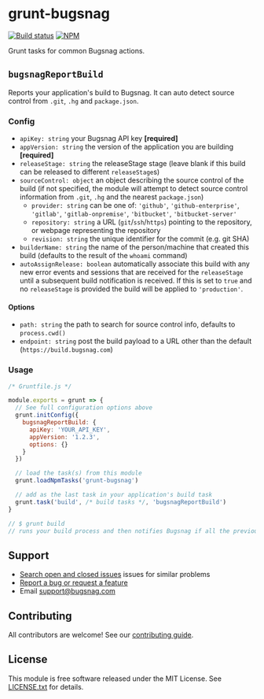 # grunt-bugsnag

[![Build status](https://travis-ci.org/bugsnag/grunt-bugsnag.svg?branch=master)](https://travis-ci.org/bugsnag/grunt-bugsnag)
[![NPM](https://img.shields.io/npm/v/grunt-bugsnag.svg)](https://npmjs.org/package/grunt-bugsnag)

Grunt tasks for common Bugsnag actions.

## `bugsnagReportBuild`

Reports your application's build to Bugsnag. It can auto detect source control from `.git`, `.hg` and `package.json`.

### Config

- `apiKey: string` your Bugsnag API key __[required]__
- `appVersion: string` the version of the application you are building __[required]__
- `releaseStage: string` the releaseStage stage (leave blank if this build can be released to different `releaseStage`s)
- `sourceControl: object` an object describing the source control of the build (if not specified, the module will attempt to detect source control information from `.git`, `.hg` and the nearest `package.json`)
  - `provider: string` can be one of: `'github'`, `'github-enterprise'`, `'gitlab'`, `'gitlab-onpremise'`, `'bitbucket'`, `'bitbucket-server'`
  - `repository: string` a URL (`git`/`ssh`/`https`) pointing to the repository, or webpage representing the repository
  - `revision: string` the unique identifier for the commit (e.g. git SHA)
- `builderName: string` the name of the person/machine that created this build (defaults to the result of the `whoami` command)
- `autoAssignRelease: boolean` automatically associate this build with any new error events and sessions that are received for the `releaseStage` until a subsequent build notification is received. If this is set to `true` and no `releaseStage` is provided the build will be applied to `'production'`.

#### Options

- `path: string` the path to search for source control info, defaults to `process.cwd()`
- `endpoint: string` post the build payload to a URL other than the default (`https://build.bugsnag.com`)

### Usage

```js
/* Gruntfile.js */

module.exports = grunt => {
  // See full configuration options above
  grunt.initConfig({
    bugsnagReportBuild: {
      apiKey: 'YOUR_API_KEY',
      appVersion: '1.2.3',
      options: {}
    }
  })

  // load the task(s) from this module
  grunt.loadNpmTasks('grunt-bugsnag')

  // add as the last task in your application's build task
  grunt.task('build', /* build tasks */, 'bugsnagReportBuild')
}

// $ grunt build
// runs your build process and then notifies Bugsnag if all the previous tasks succeed
```

## Support

- [Search open and closed issues](https://github.com/bugsnag/grunt-bugsnag/issues?q=is%3Aissue) issues for similar problems
- [Report a bug or request a feature](https://github.com/bugsnag/grunt-bugsnag/issues/new)
- Email [support@bugsnag.com](mailto:support@bugsnag.com)

## Contributing

All contributors are welcome! See our [contributing guide](CONTRIBUTING.md).

## License

This module is free software released under the MIT License. See [LICENSE.txt](LICENSE.txt) for details.
